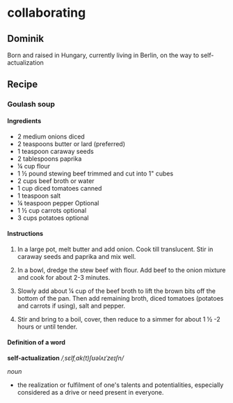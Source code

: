 # collaborating

## Dominik
Born and raised in Hungary, currently living in Berlin, on the way to self-actualization

## Recipe

### Goulash soup

#### Ingredients  

- 2 medium onions diced
- 2 teaspoons butter or lard (preferred)
- 1 teaspoon caraway seeds
- 2 tablespoons paprika
- ¼ cup flour
- 1 ½ pound stewing beef trimmed and cut into 1" cubes
- 2 cups beef broth or water
- 1 cup diced tomatoes canned
- 1 teaspoon salt
- ¼ teaspoon pepper
Optional
- 1 ½ cup carrots optional
- 3 cups potatoes optional

#### Instructions

1. In a large pot, melt butter and add onion. Cook till translucent. Stir in caraway seeds and paprika and mix well.

2. In a bowl, dredge the stew beef with flour. Add beef to the onion mixture and cook for about 2-3 minutes. 

3. Slowly add about ¼ cup of the beef broth to lift the brown bits off the bottom of the pan. Then add remaining broth, diced tomatoes (potatoes and carrots if using), salt and pepper. 

4. Stir and bring to a boil, cover, then reduce to a simmer for about 1 ½ -2 hours or until tender.

#### Definition of a word

**self-actualization**
*/ˌsɛlfˌak(t)ʃʊəlʌɪˈzeɪʃn/*

*noun*

- the realization or fulfilment of one's talents and potentialities, especially considered as a drive or need present in everyone.